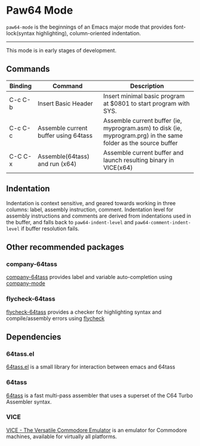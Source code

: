 
# Paw64 Mode

`paw64-mode` is the beginnings of an Emacs major mode that provides font-lock(syntax highlighting), column-oriented indentation. 

-----------

This mode is in early stages of development.

## Commands

| Binding | Command                              | Description                                                                                                     |
| ------- | ------------------------------------ | --------------------------------------------------------------------------------------------------------------- |
| C-c C-b | Insert Basic Header                  | Insert minimal basic program at $0801 to start program with SYS.                                                |
| C-c C-c | Assemble current buffer using 64tass | Assemble current buffer (ie, myprogram.asm) to disk (ie, myprogram.prg) in the same folder as the source buffer |
| C-C C-x | Assemble(64tass) and run (x64)       | Assemble current buffer and launch resulting binary in VICE(x64)                                                |

## Indentation

Indentation is context sensitive, and geared towards working in three columns: label, assembly instruction, comment.
Indentation level for assembly instructions and comments are derived from indentations used in the buffer, and falls back to `paw64-indent-level` and `paw64-comment-indent-level` if buffer resolution fails.

## Other recommended packages

### company-64tass
[company-64tass](https://github.com/svjson/company-64tass) provides label and variable auto-completion using [company-mode](https://github.com/company-mode/company-mode)

### flycheck-64tass
[flycheck-64tass](https://github.com/svjson/flycheck-64tass) provides a checker for highlighting syntax and compile/assembly errors using [flycheck](https://github.com/flycheck/flycheck)

## Dependencies
### 64tass.el
[64tass.el](https://github.com/svjson/64tass.el) is a small library for interaction between emacs and 64tass

### 64tass
[64tass](https://github.com/irmen/64tass) is a fast multi-pass assembler that uses a superset of the C64 Turbo Assembler syntax.

### VICE
[VICE - The Versatile Commodore Emulator](https://vice-emu.sourceforge.io/) is an emulator for Commodore machines, available for virtually all platforms.



